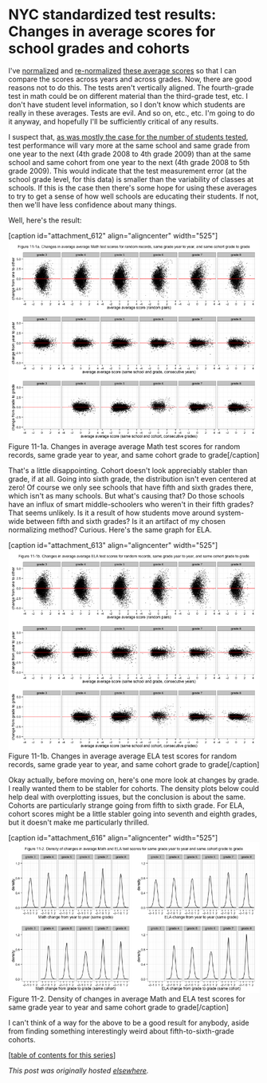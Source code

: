 # NYC standardized test results: Changes in average scores for school grades and cohorts



I've <a href="http://planspace.org/2013/11/17/nyc-standardized-test-results-normalizing-the-distributions-of-average-scores/">normalized</a> and <a href="http://planspace.org/2013/11/18/nyc-standardized-test-results-schools-fight-the-law-of-large-numbers/">re-normalized</a> <a href="http://planspace.org/2013/11/13/nyc-standardized-test-results-putting-the-data-together-and-looking-at-it/">these average scores</a> so that I can compare the scores across years and across grades. Now, there are good reasons not to do this. The tests aren't vertically aligned. The fourth-grade test in math could be on different material than the third-grade test, etc. I don't have student level information, so I don't know which students are really in these averages. Tests are evil. And so on, etc., etc. I'm going to do it anyway, and hopefully I'll be sufficiently critical of any results.

I suspect that, <a href="http://planspace.org/2013/11/17/nyc-standardized-test-results-number-of-students-tested-at-the-school-grade-subject-level/">as was mostly the case for the number of students tested</a>, test performance will vary more at the same school and same grade from one year to the next (4th grade 2008 to 4th grade 2009) than at the same school and same cohort from one year to the next (4th grade 2008 to 5th grade 2009). This would indicate that the test measurement error (at the school grade level, for this data) is smaller than the variability of classes at schools. If this is the case then there's some hope for using these averages to try to get a sense of how well schools are educating their students. If not, then we'll have less confidence about many things.

Well, here's the result:

[caption id="attachment_612" align="aligncenter" width="525"]<a href="11-1a.png"><img class="size-large wp-image-612" alt="Figure 11-1a. Changes in average average Math test scores for random records, same grade year to year, and same cohort grade to grade" src="11-1a.png"></a> Figure 11-1a. Changes in average average Math test scores for random records, same grade year to year, and same cohort grade to grade[/caption]

That's a little disappointing. Cohort doesn't look appreciably stabler than grade, if at all. Going into sixth grade, the distribution isn't even centered at zero! Of course we only see schools that have fifth and sixth grades there, which isn't as many schools. But what's causing that? Do those schools have an influx of smart middle-schoolers who weren't in their fifth grades? That seems unlikely. Is it a result of how students move around system-wide between fifth and sixth grades? Is it an artifact of my chosen normalizing method? Curious. Here's the same graph for ELA.

[caption id="attachment_613" align="aligncenter" width="525"]<a href="11-1b.png"><img class="size-large wp-image-613" alt="Figure 11-1b. Changes in average average ELA test scores for random records, same grade year to year, and same cohort grade to grade" src="11-1b.png"></a> Figure 11-1b. Changes in average average ELA test scores for random records, same grade year to year, and same cohort grade to grade[/caption]

Okay actually, before moving on, here's one more look at changes by grade. I really wanted them to be stabler for cohorts. The density plots below could help deal with overplotting issues, but the conclusion is about the same. Cohorts are particularly strange going from fifth to sixth grade. For ELA, cohort scores might be a little stabler going into seventh and eighth grades, but it doesn't make me particularly thrilled.

[caption id="attachment_616" align="aligncenter" width="525"]<a href="11-21.png"><img class="size-large wp-image-616" alt="Figure 11-2. Density of changes in average Math and ELA test scores for same grade year to year and same cohort grade to grade" src="11-21.png"></a> Figure 11-2. Density of changes in average Math and ELA test scores for same grade year to year and same cohort grade to grade[/caption]

I can't think of a way for the above to be a good result for anybody, aside from finding something interestingly weird about fifth-to-sixth-grade cohorts.

[<a href="http://planspace.org/2014/01/10/nyc-test-data/">table of contents for this series</a>]



*This post was originally hosted [elsewhere](https://planspacedotorg.wordpress.com/2013/11/19/nyc-standardized-test-results-changes-in-average-scores-for-school-grades-and-cohorts/).*
